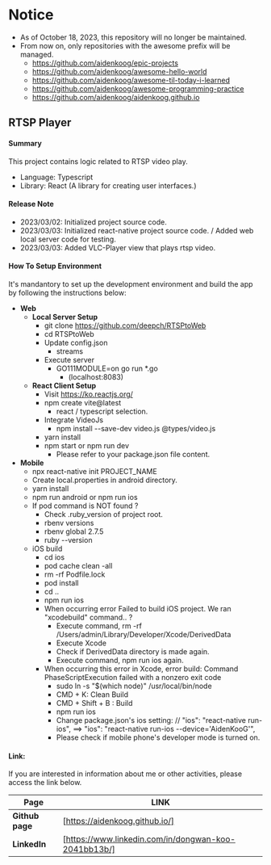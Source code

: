 # Notice
- As of October 18, 2023, this repository will no longer be maintained.
- From now on, only repositories with the awesome prefix will be managed.
  - https://github.com/aidenkoog/epic-projects 
  - https://github.com/aidenkoog/awesome-hello-world 
  - https://github.com/aidenkoog/awesome-til-today-i-learned 
  - https://github.com/aidenkoog/awesome-programming-practice
  - https://github.com/aidenkoog/aidenkoog.github.io

## RTSP Player

#### Summary

This project contains logic related to RTSP video play.

- Language: Typescript
- Library: React (A library for creating user interfaces.)

#### Release Note

- 2023/03/02: Initialized project source code.
- 2023/03/03: Initialized react-native project source code. / Added web local server code for testing.
- 2023/03/03: Added VLC-Player view that plays rtsp video.

#### How To Setup Environment

It's mandantory to set up the development environment and build the app by following the instructions below:

- **Web**
  - **Local Server Setup**
    - git clone https://github.com/deepch/RTSPtoWeb
    - cd RTSPtoWeb
    - Update config.json
      - streams
    - Execute server
      - GO111MODULE=on go run \*.go
        - (localhost:8083)
  - **React Client Setup**
    - Visit https://ko.reactjs.org/
    - npm create vite@latest
      - react / typescript selection.
    - Integrate VideoJs
      - npm install --save-dev video.js @types/video.js
    - yarn install
    - npm start or npm run dev
      - Please refer to your package.json file content.
- **Mobile**
  - npx react-native init PROJECT_NAME
  - Create local.properties in android directory.
  - yarn install
  - npm run android or npm run ios
  - If pod command is NOT found ?
    - Check .ruby_version of project root.
    - rbenv versions
    - rbenv global 2.7.5
    - ruby --version
  - iOS build
    - cd ios
    - pod cache clean -all
    - rm -rf Podfile.lock
    - pod install
    - cd ..
    - npm run ios
    - When occurring error Failed to build iOS project. We ran "xcodebuild" command.. ?
      - Execute command, rm -rf /Users/admin/Library/Developer/Xcode/DerivedData
      - Execute Xcode
      - Check if DerivedData directory is made again.
      - Execute command, npm run ios again.
    - When occurring this error in Xcode, error build: Command PhaseScriptExecution failed with a nonzero exit code
      - sudo ln -s "$(which node)" /usr/local/bin/node
      - CMD + K: Clean Build
      - CMD + Shift + B : Build
      - npm run ios
      - Change package.json's ios setting: // "ios": "react-native run-ios", ==> "ios": "react-native run-ios --device='AidenKooG'",
      - Please check if mobile phone's developer mode is turned on.

#### Link:

If you are interested in information about me or other activities, please access the link below.

| **Page**        | **LINK**                                             |
| --------------- | ---------------------------------------------------- |
| **Github page** | [https://aidenkoog.github.io/]                       |
| **LinkedIn**    | [https://www.linkedin.com/in/dongwan-koo-2041bb13b/] |
